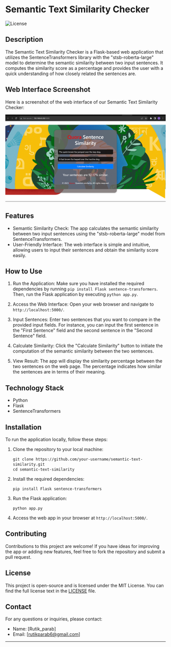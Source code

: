 # Semantic Text Similarity Checker

![License](https://img.shields.io/badge/License-MIT-blue.svg)

## Description

The Semantic Text Similarity Checker is a Flask-based web application that utilizes the SentenceTransformers library with the "stsb-roberta-large" model to determine the semantic similarity between two input sentences. It computes the similarity score as a percentage and provides the user with a quick understanding of how closely related the sentences are.

## Web Interface Screenshot

Here is a screenshot of the web interface of our Semantic Text Similarity Checker:

![Web App Screenshot](/screenshots/web_interface.png)

## Features

- Semantic Similarity Check: The app calculates the semantic similarity between two input sentences using the "stsb-roberta-large" model from SentenceTransformers.
- User-Friendly Interface: The web interface is simple and intuitive, allowing users to input their sentences and obtain the similarity score easily.

## How to Use

1. Run the Application: Make sure you have installed the required dependencies by running `pip install Flask sentence-transformers`. Then, run the Flask application by executing `python app.py`.

2. Access the Web Interface: Open your web browser and navigate to `http://localhost:5000/`.

3. Input Sentences: Enter two sentences that you want to compare in the provided input fields. For instance, you can input the first sentence in the "First Sentence" field and the second sentence in the "Second Sentence" field.

4. Calculate Similarity: Click the "Calculate Similarity" button to initiate the computation of the semantic similarity between the two sentences.

5. View Result: The app will display the similarity percentage between the two sentences on the web page. The percentage indicates how similar the sentences are in terms of their meaning.

## Technology Stack

- Python
- Flask
- SentenceTransformers

## Installation

To run the application locally, follow these steps:

1. Clone the repository to your local machine:

   ```
   git clone https://github.com/your-username/semantic-text-similarity.git
   cd semantic-text-similarity
   ```

2. Install the required dependencies:

   ```
   pip install Flask sentence-transformers
   ```

3. Run the Flask application:

   ```
   python app.py
   ```

4. Access the web app in your browser at `http://localhost:5000/`.

## Contributing

Contributions to this project are welcome! If you have ideas for improving the app or adding new features, feel free to fork the repository and submit a pull request.

## License

This project is open-source and is licensed under the MIT License. You can find the full license text in the [LICENSE](LICENSE) file.

## Contact

For any questions or inquiries, please contact:

- Name: [Rutik_parab]
- Email: [rutikparab6@gmail.com]

---
